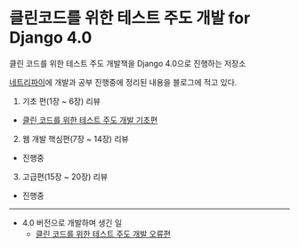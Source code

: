 # 클린코드를 위한 테스트 주도 개발 for Django 4.0

클린 코드를 위한 테스트 주도 개발책을 Django 4.0으로 진행하는 저장소

[네트리파이](https://nirvana-article.netlify.app/post/2022-05-30/tdd-django/)에 개발과 공부 진행중에 정리된 내용을 블로그에 적고 있다.


1. 기초 편(1장 ~ 6장) 리뷰
  - [클린 코드를 위한 테스트 주도 개발 기초편](https://nirvana-article.netlify.app/post/2022-05-30/tdd-django/)
2. 웹 개발 핵심편(7장 ~ 14장) 리뷰
  - 진행중
3. 고급편(15장 ~ 20장) 리뷰
  - 진행중

--- 
- 4.0 버전으로 개발하며 생긴 일
  - [클린 코드를 위한 테스트 주도 개발 오류편](https://nirvana-article.netlify.app/post/2022-06-26/tdd-django-error/)




